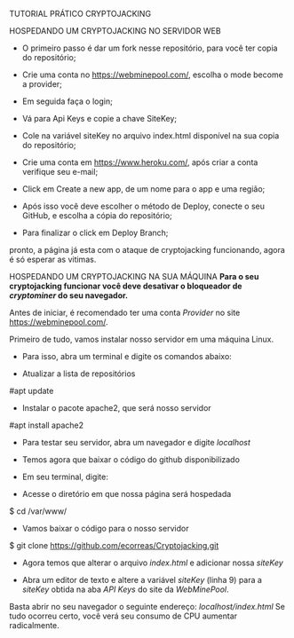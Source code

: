 TUTORIAL PRÁTICO CRYPTOJACKING

HOSPEDANDO UM CRYPTOJACKING NO SERVIDOR WEB

- O primeiro passo é dar um fork nesse repositório, para você ter copia do repositório;

- Crie uma conta no https://webminepool.com/, escolha o mode become a provider;

- Em seguida faça o login;

- Vá para Api Keys e copie a chave SiteKey;

- Cole na variável siteKey no arquivo index.html disponível na sua copia do repositório;

- Crie uma conta em https://www.heroku.com/, após criar a conta verifique seu e-mail;

- Click em Create a new app, de um nome para o app e uma região;

- Após isso você deve escolher o método de Deploy, conecte o seu GitHub, e escolha a cópia do repositório;

- Para finalizar o click em Deploy Branch;

pronto, a página já esta com o ataque de cryptojacking funcionando, agora é só esperar as vitimas.


HOSPEDANDO UM CRYPTOJACKING NA SUA MÁQUINA 
**Para o seu cryptojacking funcionar você deve desativar o bloqueador de _cryptominer_ do seu navegador.**


Antes de iniciar, é recomendado ter uma conta *Provider* no site https://webminepool.com/. 

Primeiro de tudo, vamos instalar nosso servidor em uma máquina Linux.

- Para isso, abra um terminal e digite os comandos abaixo:

- Atualizar a lista de repositórios

#apt update

- Instalar o pacote apache2, que será nosso servidor

#apt install apache2

- Para testar seu servidor, abra um navegador e digite *localhost*

- Temos agora que baixar o código do github disponibilizado

- Em seu terminal, digite:

- Acesse o diretório em que nossa página será hospedada

$ cd /var/www/

- Vamos baixar o código para o nosso servidor

$ git clone https://github.com/ecorreas/Cryptojacking.git

- Agora temos que alterar o arquivo *index.html* e adicionar nossa *siteKey*

- Abra um editor de texto e altere a variável *siteKey* (linha 9) para a *siteKey* obtida na aba *API Keys* do site da *WebMinePool*.

Basta abrir no seu navegador o seguinte endereço: *localhost/index.html*
Se tudo ocorreu certo, você verá seu consumo de CPU aumentar radicalmente.

